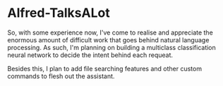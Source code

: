 # Alfred-TalksALot
So, with some experience now, I've come to realise and appreciate the enormous amount of difficult work that goes behind natural language processing. As such, I'm planning on building a multiclass classification neural network to decide the intent behind each requeat.

Besides this, I plan to add file searching features and other custom commands to flesh out the assistant.
